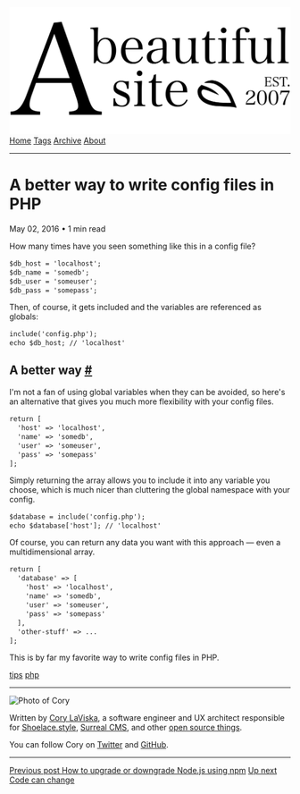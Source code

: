 <a href="../../index.html" class="header-link"><img src="../../images/logos/wordmark.svg" alt="A Beautiful Site" class="wordmark" /></a> <a href="../../index.html" class="nav-item">Home</a> <a href="../../tags/index.html" class="nav-item">Tags</a> <a href="../index.html" class="nav-item">Archive</a> <a href="../../about/index.html" class="nav-item">About</a>

------------------------------------------------------------------------

A better way to write config files in PHP
=========================================

May 02, 2016 • 1 min read

How many times have you seen something like this in a config file?

    $db_host = 'localhost';
    $db_name = 'somedb';
    $db_user = 'someuser';
    $db_pass = 'somepass';

Then, of course, it gets included and the variables are referenced as globals:

    include('config.php');
    echo $db_host; // 'localhost'

A better way <a href="#a-better-way" class="direct-link">#</a>
--------------------------------------------------------------

I'm not a fan of using global variables when they can be avoided, so here's an alternative that gives you much more flexibility with your config files.

    return [
      'host' => 'localhost',
      'name' => 'somedb',
      'user' => 'someuser',
      'pass' => 'somepass'
    ];

Simply returning the array allows you to include it into any variable you choose, which is much nicer than cluttering the global namespace with your config.

    $database = include('config.php');
    echo $database['host']; // 'localhost'

Of course, you can return any data you want with this approach — even a multidimensional array.

    return [
      'database' => [
        'host' => 'localhost',
        'name' => 'somedb',
        'user' => 'someuser',
        'pass' => 'somepass'
      ],
      'other-stuff' => ...
    ];

This is by far my favorite way to write config files in PHP.

<a href="../../tags/tips/index.html" class="post-tag">tips</a> <a href="../../tags/php/index.html" class="post-tag">php</a>

------------------------------------------------------------------------

<img src="http://0.gravatar.com/avatar/bf1b3b95fd5b096a3592247c29667b33?s=512" alt="Photo of Cory" class="avatar avatar-small" />

Written by [Cory LaViska](../../index-4.html), a software engineer and UX architect responsible for [Shoelace.style](https://shoelace.style/), [Surreal CMS](https://www.surrealcms.com/), and other [open source things](https://github.com/claviska).

You can follow Cory on [Twitter](https://twitter.com/claviska) and [GitHub](https://github.com/claviska).

------------------------------------------------------------------------

<a href="../how-to-upgrade-or-downgrade-nodejs-using-npm/index.html" class="post-nav-previous"><span class="small">Previous post</span> How to upgrade or downgrade Node.js using npm</a> <a href="../code-can-change/index.html" class="post-nav-next"><span class="small">Up next</span> Code can change</a>
